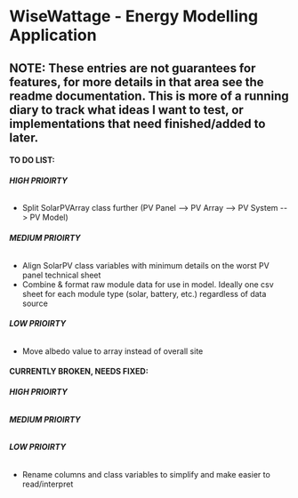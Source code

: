 # WiseWattage - Energy Modelling Application

## **NOTE:** These entries are not guarantees for features, for more details in that area see the readme documentation. This is more of a running diary to track what ideas I want to test, or implementations that need finished/added to later. 


#### **TO DO LIST:**
###### **HIGH PRIOIRTY**
- Split SolarPVArray class further (PV Panel --> PV Array --> PV System --> PV Model)

###### **MEDIUM PRIOIRTY**
- Align SolarPV class variables with minimum details on the worst PV panel technical sheet
- Combine & format raw module data for use in model. Ideally one csv sheet for each module type (solar, battery, etc.) regardless of data source

###### **LOW PRIOIRTY**
- Move albedo value to array instead of overall site



#### **CURRENTLY BROKEN, NEEDS FIXED:**
###### **HIGH PRIOIRTY**


###### **MEDIUM PRIOIRTY**


###### **LOW PRIOIRTY**
- Rename columns and class variables to simplify and make easier to read/interpret